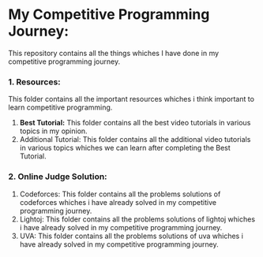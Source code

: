 # My Competitive Programming Journey:
This repository contains all the things whiches I have done in my competitive programming journey.
### 1. Resources:
This folder contains all the important resources whiches i think important to learn competitive programming.
  1. **Best Tutorial:**
  This folder contains all the best video tutorials in various topics in my opinion.
  2. Additional Tutorial:
  This folder contains all the additional video tutorials in various topics whiches we can learn after completing the Best Tutorial.
### 2. Online Judge Solution:
  1. Codeforces: This folder contains all the problems solutions of codeforces whiches i have already solved in my competitive programming journey.
  2. Lightoj: This folder contains all the problems solutions of lightoj whiches i have already solved in my competitive programming journey.
  3. UVA: This folder contains all the problems solutions of uva whiches i have already solved in my competitive programming journey.
